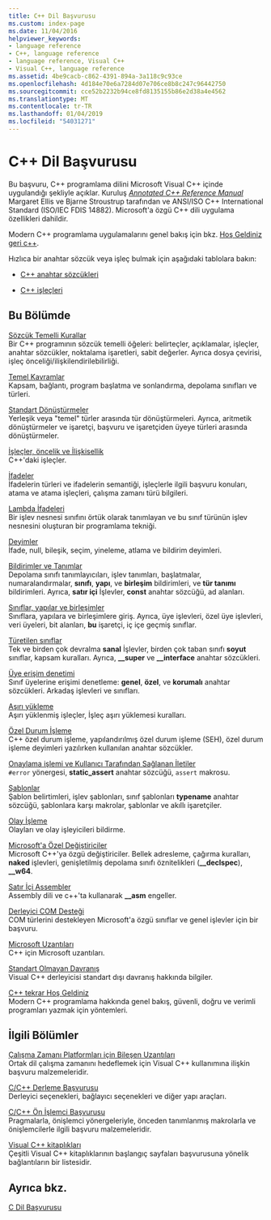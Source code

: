```yaml
---
title: C++ Dil Başvurusu
ms.custom: index-page
ms.date: 11/04/2016
helpviewer_keywords:
- language reference
- C++, language reference
- language reference, Visual C++
- Visual C++, language reference
ms.assetid: 4be9cacb-c862-4391-894a-3a118c9c93ce
ms.openlocfilehash: 4d184e70e6a7284d07e706ce8b8c247c96442750
ms.sourcegitcommit: cce52b2232b94ce8fd8135155b86e2d38a4e4562
ms.translationtype: MT
ms.contentlocale: tr-TR
ms.lasthandoff: 01/04/2019
ms.locfileid: "54031271"
---
```

# <a name="c-language-reference"></a>C++ Dil Başvurusu

Bu başvuru, C++ programlama dilini Microsoft Visual C++ içinde uygulandığı şekliyle açıklar. Kuruluş [ *Annotated C++ Reference Manual* ](http://www.stroustrup.com/arm.html) Margaret Ellis ve Bjarne Stroustrup tarafından ve ANSI/ISO C++ International Standard (ISO/IEC FDIS 14882). Microsoft'a özgü C++ dili uygulama özellikleri dahildir.

Modern C++ programlama uygulamalarını genel bakış için bkz. [Hoş Geldiniz geri c++](welcome-back-to-cpp-modern-cpp.md).

Hızlıca bir anahtar sözcük veya işleç bulmak için aşağıdaki tablolara bakın:

- [C++ anahtar sözcükleri](../cpp/keywords-cpp.md)

- [C++ işleçleri](../cpp/cpp-built-in-operators-precedence-and-associativity.md)

## <a name="in-this-section"></a>Bu Bölümde

[Sözcük Temelli Kurallar](../cpp/lexical-conventions.md)<br/>
Bir C++ programının sözcük temelli öğeleri: belirteçler, açıklamalar, işleçler, anahtar sözcükler, noktalama işaretleri, sabit değerler. Ayrıca dosya çevirisi, işleç önceliği/ilişkilendirilebilirliği.

[Temel Kavramlar](../cpp/basic-concepts-cpp.md)<br/>
Kapsam, bağlantı, program başlatma ve sonlandırma, depolama sınıfları ve türleri.

[Standart Dönüştürmeler](../cpp/standard-conversions.md)<br/>
Yerleşik veya "temel" türler arasında tür dönüştürmeleri. Ayrıca, aritmetik dönüştürmeler ve işaretçi, başvuru ve işaretçiden üyeye türleri arasında dönüştürmeler.

[İşleçler, öncelik ve İlişkisellik](../cpp/cpp-built-in-operators-precedence-and-associativity.md)<br/>
C++'daki işleçler.

[İfadeler](../cpp/expressions-cpp.md)<br/>
İfadelerin türleri ve ifadelerin semantiği, işleçlerle ilgili başvuru konuları, atama ve atama işleçleri, çalışma zamanı türü bilgileri.

[Lambda İfadeleri](../cpp/lambda-expressions-in-cpp.md)<br/>
Bir işlev nesnesi sınıfını örtük olarak tanımlayan ve bu sınıf türünün işlev nesnesini oluşturan bir programlama tekniği.

[Deyimler](../cpp/statements-cpp.md)<br/>
İfade, null, bileşik, seçim, yineleme, atlama ve bildirim deyimleri.

[Bildirimler ve Tanımlar](declarations-and-definitions-cpp.md)<br/>
Depolama sınıfı tanımlayıcıları, işlev tanımları, başlatmalar, numaralandırmalar, **sınıfı**, **yapı**, ve **birleşim** bildirimleri, ve **tür tanımı**  bildirimleri. Ayrıca, **satır içi** İşlevler, **const** anahtar sözcüğü, ad alanları.

[Sınıflar, yapılar ve birleşimler](../cpp/classes-and-structs-cpp.md)<br/>
Sınıflara, yapılara ve birleşimlere giriş. Ayrıca, üye işlevleri, özel üye işlevleri, veri üyeleri, bit alanları, **bu** işaretçi, iç içe geçmiş sınıflar.

[Türetilen sınıflar](../cpp/inheritance-cpp.md)<br/>
Tek ve birden çok devralma **sanal** İşlevler, birden çok taban sınıfı **soyut** sınıflar, kapsam kuralları. Ayrıca, **__super** ve **__interface** anahtar sözcükleri.

[Üye erişim denetimi](../cpp/member-access-control-cpp.md)<br/>
Sınıf üyelerine erişimi denetleme: **genel**, **özel**, ve **korumalı** anahtar sözcükleri. Arkadaş işlevleri ve sınıfları.

[Aşırı yükleme](operator-overloading.md)<br/>
Aşırı yüklenmiş işleçler, İşleç aşırı yüklemesi kuralları.

[Özel Durum İşleme](../cpp/exception-handling-in-visual-cpp.md)<br/>
C++ özel durum işleme, yapılandırılmış özel durum işleme (SEH), özel durum işleme deyimleri yazılırken kullanılan anahtar sözcükler.

[Onaylama işlemi ve Kullanıcı Tarafından Sağlanan İletiler](../cpp/assertion-and-user-supplied-messages-cpp.md)<br/>
`#error` yönergesi, **static_assert** anahtar sözcüğü, `assert` makrosu.

[Şablonlar](../cpp/templates-cpp.md)<br/>
Şablon belirtimleri, işlev şablonları, sınıf şablonları **typename** anahtar sözcüğü, şablonlara karşı makrolar, şablonlar ve akıllı işaretçiler.

[Olay İşleme](../cpp/event-handling.md)<br/>
Olayları ve olay işleyicileri bildirme.

[Microsoft'a Özel Değiştiriciler](../cpp/microsoft-specific-modifiers.md)<br/>
Microsoft C++'ya özgü değiştiriciler. Bellek adresleme, çağırma kuralları, **naked** işlevleri, genişletilmiş depolama sınıfı öznitelikleri (**__declspec**), **__w64**.

[Satır İçi Assembler](../assembler/inline/inline-assembler.md)<br/>
Assembly dili ve c++'ta kullanarak **__asm** engeller.

[Derleyici COM Desteği](../cpp/compiler-com-support.md)<br/>
COM türlerini destekleyen Microsoft'a özgü sınıflar ve genel işlevler için bir başvuru.

[Microsoft Uzantıları](../cpp/microsoft-extensions.md)<br/>
C++ için Microsoft uzantıları.

[Standart Olmayan Davranış](../cpp/nonstandard-behavior.md)<br/>
Visual C++ derleyicisi standart dışı davranış hakkında bilgiler.

[C++ tekrar Hoş Geldiniz](welcome-back-to-cpp-modern-cpp.md)<br/>
Modern C++ programlama hakkında genel bakış, güvenli, doğru ve verimli programları yazmak için yöntemleri.

## <a name="related-sections"></a>İlgili Bölümler

[Çalışma Zamanı Platformları için Bileşen Uzantıları](../windows/component-extensions-for-runtime-platforms.md)<br/>
Ortak dil çalışma zamanını hedeflemek için Visual C++ kullanımına ilişkin başvuru malzemeleridir.

[C/C++ Derleme Başvurusu](../build/reference/c-cpp-building-reference.md)<br/>
Derleyici seçenekleri, bağlayıcı seçenekleri ve diğer yapı araçları.

[C/C++ Ön İşlemci Başvurusu](../preprocessor/c-cpp-preprocessor-reference.md)<br/>
Pragmalarla, önişlemci yönergeleriyle, önceden tanımlanmış makrolarla ve önişlemcilerle ilgili başvuru malzemeleridir.

[Visual C++ kitaplıkları](../standard-library/cpp-standard-library-reference.md)<br/>
Çeşitli Visual C++ kitaplıklarının başlangıç sayfaları başvurusuna yönelik bağlantıların bir listesidir.

## <a name="see-also"></a>Ayrıca bkz.

[C Dil Başvurusu](../c-language/c-language-reference.md)
